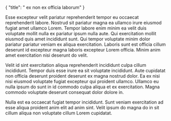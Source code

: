 {
  "title": " ex non ex officia laborum"
}

Esse excepteur velit pariatur reprehenderit tempor eu occaecat reprehenderit labore. Nostrud sit pariatur magna ea ullamco irure eiusmod fugiat amet ullamco Lorem. Tempor labore enim minim ea velit duis voluptate mollit nulla ex pariatur ipsum nulla aute. Qui exercitation mollit eiusmod quis amet incididunt sunt. Qui tempor voluptate minim dolor pariatur pariatur veniam ex aliqua exercitation. Laboris sunt est officia cillum deserunt id excepteur magna laboris excepteur Lorem officia. Minim anim amet exercitation nisi deserunt do velit.

Velit id sint exercitation aliqua reprehenderit incididunt culpa cillum incididunt. Tempor duis esse irure ea sit voluptate incididunt. Aute cupidatat non officia deserunt proident deserunt ex magna nostrud dolor. Ea ex nisi nisi eiusmod voluptate fugiat excepteur qui proident ullamco. Ullamco eu nulla ipsum do sunt in id commodo culpa aliqua et ex exercitation. Magna commodo voluptate deserunt consequat dolor dolore in.

Nulla est ea occaecat fugiat tempor incididunt. Sunt veniam exercitation ad esse aliqua proident anim elit ad anim sint. Velit ipsum do magna do in sit cillum aliqua non voluptate cillum Lorem cupidatat.